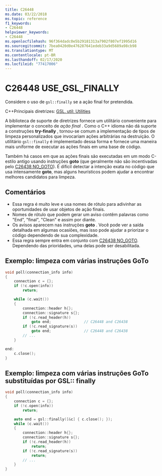 ```yaml
---
title: C26448
ms.date: 03/22/2018
ms.topic: reference
f1_keywords:
- C26448
helpviewer_keywords:
- C26448
ms.openlocfilehash: 96f364dadc0e5b29181313a7902f807ef1995d16
ms.sourcegitcommit: 7bea0420d0e476287641edeb33a9d5689a98cb98
ms.translationtype: MT
ms.contentlocale: pt-BR
ms.lasthandoff: 02/17/2020
ms.locfileid: "77417006"
---
```

# <a name="c26448-use_gsl_finally"></a>C26448 USE_GSL_FINALLY

Considere o uso de `gsl::finally` se a ação final for pretendida.

C++Principais diretrizes: [GSL. util: Utilities](https://github.com/isocpp/CppCoreGuidelines/blob/master/CppCoreGuidelines.md#SS-utilities)

A biblioteca de suporte de diretrizes fornece um utilitário conveniente para implementar o conceito de *ação final* . Como o C++ idioma não dá suporte a construções **try-finally** , tornou-se comum a implementação de tipos de limpeza personalizados que invocariam ações arbitrárias na destruição. O utilitário `gsl::finally` é implementado dessa forma e fornece uma maneira mais uniforme de executar as ações finais em uma base de código.

Também há casos em que as ações finais são executadas em um modo C-estilo antigo usando instruções **goto** (que geralmente não são incentivadas pelo [C26438 NO_GOTO](c26438.md)). É difícil detectar a intenção exata no código que usa intensamente **goto**, mas alguns heurísticos podem ajudar a encontrar melhores candidatos para limpeza.

## <a name="remarks"></a>Comentários

- Essa regra é muito leve e usa nomes de rótulo para adivinhar as oportunidades de usar objetos de ação finais.
- Nomes de rótulo que podem gerar um aviso contêm palavras como "End", "final", "Clean" e assim por diante.
- Os avisos aparecem nas instruções **goto** . Você pode ver a saída detalhada em algumas ocasiões, mas isso pode ajudar a priorizar o código dependendo de sua complexidade.
- Essa regra sempre entra em conjunto com [C26438 NO_GOTO](c26438.md). Dependendo das prioridades, uma delas pode ser desabilitada.

## <a name="example-cleanup-with-multiple-goto-statements"></a>Exemplo: limpeza com várias instruções GoTo

```cpp
void poll(connection_info info)
{
    connection c = {};
    if (!c.open(info))
        return;

    while (c.wait())
    {
        connection::header h{};
        connection::signature s{};
        if (!c.read_header(h))
            goto end;               // C26448 and C26438
        if (!c.read_signature(s))
            goto end;               // C26448 and C26438
        // ...
    }

end:
    c.close();
}
```

## <a name="example-cleanup-with-multiple-goto-statements-replaced-by-gslfinally"></a>Exemplo: limpeza com várias instruções GoTo substituídas por GSL:: finally

```cpp
void poll(connection_info info)
{
    connection c = {};
    if (!c.open(info))
        return;

    auto end = gsl::finally([&c] { c.close(); });
    while (c.wait())
    {
        connection::header h{};
        connection::signature s{};
        if (!c.read_header(h))
            return;
        if (!c.read_signature(s))
            return;
        // ...
    }
}
```

